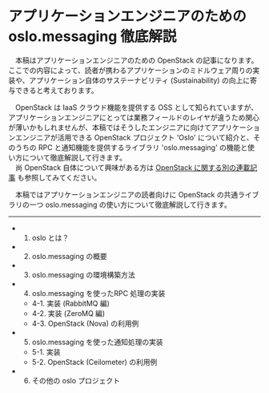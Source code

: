 # アプリケーションエンジニアのための oslo.messaging 徹底解説

　本稿はアプリケーションエンジニアのための OpenStack の記事になります。ここでの内容によって、読者が携わるアプリケーションのミドルウェア周りの実装や、アプリケーション自体のサステーナビリティ (Sustainability) の向上に寄与できると考えております。  

　OpenStack は IaaS クラウド機能を提供する OSS として知られていますが、アプリケーションエンジニアにとっては業務フィールドのレイヤが違うため関心が薄いかもしれませんが、本稿ではそうしたエンジニアに向けてアプリケーションエンジニアが活用できる OpenStack プロジェクト 'Oslo' について紹介と、そのうちの RPC と通知機能を提供するライブラリ 'oslo.messaging' の機能と使い方について徹底解説して行きます。  
　尚 OpenStack 自体について興味がある方は [OpenStack に関する別の連載記事](https://codezine.jp/article/detail/9636) も参照してみてください。  

　本稿ではアプリケーションエンジニアの読者向けに OpenStack の共通ライブラリの一つ oslo.messaging の使い方について徹底解説して行きます。  

---

* 1. oslo とは？
* 2. oslo.messaging の概要
* 3. oslo.messaging の環境構築方法
* 4. oslo.messaging を使ったRPC 処理の実装
    * 4-1. 実装 (RabbitMQ 編)
    * 4-2. 実装 (ZeroMQ 編)
    * 4-3. OpenStack (Nova) の利用例
* 5. oslo.messaging を使った通知処理の実装
    * 5-1. 実装
    * 5-2. OpenStack (Ceilometer) の利用例
* 6. その他の oslo プロジェクト
